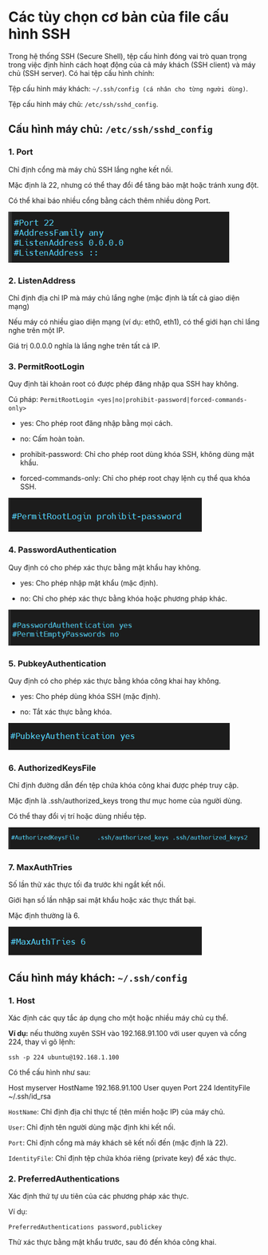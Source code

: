 # Các tùy chọn cơ bản của file cấu hình SSH

Trong hệ thống SSH (Secure Shell), tệp cấu hình đóng vai trò quan trọng trong việc định hình cách hoạt động của cả máy khách (SSH client) và máy chủ (SSH server). Có hai tệp cấu hình chính:

Tệp cấu hình máy khách: `~/.ssh/config (cá nhân cho từng người dùng)`.

Tệp cấu hình máy chủ: `/etc/ssh/sshd_config`.

## Cấu hình máy chủ: `/etc/ssh/sshd_config`

### 1. Port 

Chỉ định cổng mà máy chủ SSH lắng nghe kết nối.

Mặc định là 22, nhưng có thể thay đổi để tăng bảo mật hoặc tránh xung đột.

Có thể khai báo nhiều cổng bằng cách thêm nhiều dòng Port.

![anh9](/QuyenNV/SSH/images/anh9.png)

### 2. ListenAddress 

Chỉ định địa chỉ IP mà máy chủ lắng nghe (mặc định là tất cả giao diện mạng)

Nếu máy có nhiều giao diện mạng (ví dụ: eth0, eth1), có thể giới hạn chỉ lắng nghe trên một IP.

Giá trị 0.0.0.0 nghĩa là lắng nghe trên tất cả IP.

### 3. PermitRootLogin

Quy định tài khoản root có được phép đăng nhập qua SSH hay không.

Cú pháp: `PermitRootLogin <yes|no|prohibit-password|forced-commands-only>`

- yes: Cho phép root đăng nhập bằng mọi cách.

- no: Cấm hoàn toàn.

- prohibit-password: Chỉ cho phép root dùng khóa SSH, không dùng mật khẩu.

- forced-commands-only: Chỉ cho phép root chạy lệnh cụ thể qua khóa SSH.

![anh10](/QuyenNV/SSH/images/anh10.png)

### 4. PasswordAuthentication

Quy định có cho phép xác thực bằng mật khẩu hay không.

- yes: Cho phép nhập mật khẩu (mặc định). 

- no: Chỉ cho phép xác thực bằng khóa hoặc phương pháp khác.

![anh11](/QuyenNV/SSH/images/anh11.png)

### 5. PubkeyAuthentication 

Quy định có cho phép xác thực bằng khóa công khai hay không.

- yes: Cho phép dùng khóa SSH (mặc định). 

- no: Tắt xác thực bằng khóa.

![anh12](/QuyenNV/SSH/images/anh12.png)

### 6. AuthorizedKeysFile

Chỉ định đường dẫn đến tệp chứa khóa công khai được phép truy cập.

Mặc định là .ssh/authorized_keys trong thư mục home của người dùng. 

Có thể thay đổi vị trí hoặc dùng nhiều tệp.

![anh13](/QuyenNV/SSH/images/anh13.png)

### 7. MaxAuthTries

Số lần thử xác thực tối đa trước khi ngắt kết nối.

Giới hạn số lần nhập sai mật khẩu hoặc xác thực thất bại. 

Mặc định thường là 6.

![anh14](/QuyenNV/SSH/images/anh14.png)

## Cấu hình máy khách: `~/.ssh/config`

### 1. Host 

Xác định các quy tắc áp dụng cho một hoặc nhiều máy chủ cụ thể.

**Ví dụ:** nếu thường xuyên SSH vào 192.168.91.100 với user quyen và cổng 224, thay vì gõ lệnh:

    ssh -p 224 ubuntu@192.168.1.100

Có thể cấu hình như sau:

Host myserver
  HostName 192.168.91.100
  User quyen
  Port 224
  IdentityFile ~/.ssh/id_rsa

`HostName`: Chỉ định địa chỉ thực tế (tên miền hoặc IP) của máy chủ.

`User`: Chỉ định tên người dùng mặc định khi kết nối.

`Port`: Chỉ định cổng mà máy khách sẽ kết nối đến (mặc định là 22).

`IdentityFile`: Chỉ định tệp chứa khóa riêng (private key) để xác thực.

### 2. PreferredAuthentications

Xác định thứ tự ưu tiên của các phương pháp xác thực.

Ví dụ:

    PreferredAuthentications password,publickey

Thử xác thực bằng mật khẩu trước, sau đó đến khóa công khai.